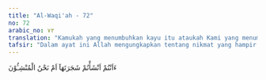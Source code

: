 ```yaml
---
title: "Al-Waqi'ah - 72"
no: 72
arabic_no: ٧٢
translation: "Kamukah yang menumbuhkan kayu itu ataukah Kami yang menumbuhkan?"
tafsir: "Dalam ayat ini Allah mengungkapkan tentang nikmat yang hampir dilupakan manusia. Ungkapan tersebut berbentuk pertanyaan untuk dipikirkan dan direnungkan oleh manusia, apakah manusia mengetahui pentingnya fungsi api? Cara membuat api yang dilakukan pada zaman purba adalah dengan cara menggosokgosokkan dua batang kayu, hingga menyala, atau dengan cara menggoreskan baja di atas batu, sehingga memercikkan api dan ditampung percikan tersebut pada kawul (semacam kapuk berwarna kehitam-hitaman yang melekat pada pelepah aren) tersebut, yang kemudian dapat dipergunakan untuk menyalakan api di dapur guna memasak berbagai masakan yang akan dihidangkan untuk dinikmati oleh manusia, atau api yang dinyalakan menurut cara sekarang dengan menggoreskan batang geretan pada korek api, maka nyalalah ia. Atau dengan korek yang mempergunakan roda baja kecil sebagai alat pemutar untuk diputarkan pada batu api kemudian percikannya ditampung pada sumbu yang dibasahi dengan bensin, sehingga sumbu nyala. Atau seperti cara yang sekarang ini melalui kompor minyak tanah atau dengan gas. Membuat api dengan cara zaman dahulu maupun menurut cara zaman sekarang, yang menjadi pertanyaan ialah siapakah yang menyediakan kayunya atau batu apinya, bajanya, dan kawulnya atau minyak tanah dan gas? Juga siapakah yang menyediakan bahan bensin dan sebagainya? Bukankah bahan-bahan yang menjadi sebab api menyala baik berupa kayu bakar maupun minyak tanah, hanyalah Allah saja yang menjadikan-Nya? Meskipun tersedia beras, sayur-mayur dan lauk-pauknya, bila tidak ada api, tidak dapat kita memakannya karena masih mentah. Alangkah tidak enaknya, kalau makanan tersebut mentah seperti, daging mentah, dan nasinya masih berupa beras. Bagaimanakah selera bisa timbul, kalau segala-galanya serba mentah? Dengan gambaran tersebut, jelaslah bagaimana pentingnya api bagi keperluan manusia. Karena api itu didapat dengan mudah setiap hari, maka hampir-hampir tidak terpikirkan oleh manusia betapa api itu memberi kenikmatan. Hampir-hampir jarang orang bersyukur dan berterima kasih atas adanya api. Karena pentingnya api itu, Allah menegaskan bahwa api dijadikan untuk peringatan bagi manusia dan bahan yang berguna bagi musafir di padang pasir, maka wajarlah manusia bertasbih dengan menyebut nama Tuhan Yang Mahabesar."
---
```

ءَاَنْتُمْ اَنْشَأْتُمْ شَجَرَتَهَآ اَمْ نَحْنُ الْمُنْشِـُٔوْنَ 